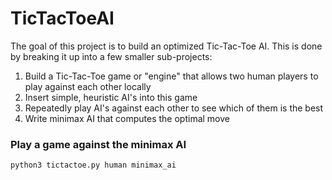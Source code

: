 # TicTacToeAI

The goal of this project is to build an optimized Tic-Tac-Toe AI. This is done
by breaking it up into a few smaller sub-projects:

1. Build a Tic-Tac-Toe game or "engine" that allows two human players to play
against each other locally
2. Insert simple, heuristic AI's into this game
3. Repeatedly play AI's against each other to see which of them is the best
4. Write minimax AI that computes the optimal move

### Play a game against the minimax AI
```
python3 tictactoe.py human minimax_ai
```
